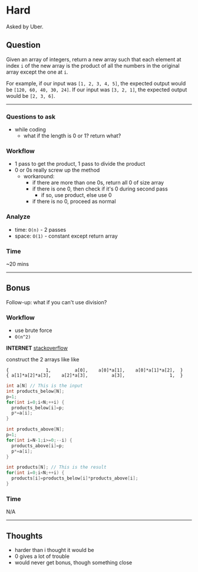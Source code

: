 # Hard

Asked by Uber.

## Question

Given an array of integers, return a new array such that each element at index `i` of the new array is the product of all the numbers in the original array except the one at `i`.

For example, if our input was `[1, 2, 3, 4, 5]`, the expected output would be `[120, 60, 40, 30, 24]`. If our input was `[3, 2, 1]`, the expected output would be `[2, 3, 6]`.

---

### Questions to ask

* while coding
  * what if the length is 0 or 1? return what?

### Workflow

* 1 pass to get the product, 1 pass to divide the product
* 0 or 0s really screw up the method
  * workaround:
    * if there are more than one 0s, return all 0 of size array
    * if there is one 0, then check if it's 0 during second pass
      * if so, use product, else use 0
    * if there is no 0, proceed as normal

### Analyze

* time: `O(n)` - 2 passes
* space: `O(1)` - constant except return array

### Time

~20 mins

---

## Bonus

Follow-up: what if you can't use division?

### Workflow

* use brute force
* `O(n^2)`

**INTERNET**
[stackoverflow](https://stackoverflow.com/a/2680697)

construct the 2 arrays like like
```
{              1,         a[0],    a[0]*a[1],    a[0]*a[1]*a[2],  }
{ a[1]*a[2]*a[3],    a[2]*a[3],         a[3],                 1,  }
```

```java
int a[N] // This is the input
int products_below[N];
p=1;
for(int i=0;i<N;++i) {
  products_below[i]=p;
  p*=a[i];
}

int products_above[N];
p=1;
for(int i=N-1;i>=0;--i) {
  products_above[i]=p;
  p*=a[i];
}

int products[N]; // This is the result
for(int i=0;i<N;++i) {
  products[i]=products_below[i]*products_above[i];
}
```


### Time

N/A

---

## Thoughts

* harder than i thought it would be
* 0 gives a lot of trouble
* would never get bonus, though something close
